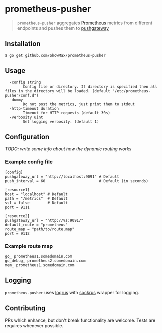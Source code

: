 # prometheus-pusher
> `prometheus-pusher` aggregates [Prometheus](https://prometheus.io/) metrics from different endpoints and pushes them to [pushgateway](https://github.com/prometheus/pushgateway)

## Installation
```
$ go get github.com/ShowMax/prometheus-pusher
```

## Usage
```
  -config string
    	Config file or directory. If directory is specified then all files in the directory will be loaded. (default "/etc/prometheus-pusher/conf.d")
  -dummy
    	Do not post the metrics, just print them to stdout
  -http-timeout duration
    	Timeout for HTTP requests (default 30s)
  -verbosity uint
    	Set logging verbosity. (default 1)

```

## Configuration

_TODO: write some info about how the dynamic routing works_

### Example config file
```
[config]
pushgateway_url = "http://localhost:9091" # Default
push_interval = 60                        # Default (in seconds)

[resource1]
host = "localhost" # Default
path = "/metrics"  # Default
ssl = false        # Default
port = 9111

[resource2]
pushgateway_url = "http://%s:9091/"
default_route = "prometheus"
route_map = "path/to/route.map"
port = 9112
```

### Example route map
```
go_ prometheus1.somedomain.com
go_debug_ prometheus2.somedomain.com
mem_ prometheus1.somedomain.com
```


## Logging
`prometheus-pusher` uses [logrus](https://github.com/Sirupsen/logrus/) with [sockrus](https://github.com/ShowMax/sockrus) wrapper for logging.

## Contributing
PRs which enhance, but don't break functionality are welcome. Tests are requires whenever possible.
